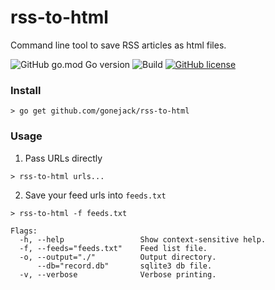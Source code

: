 # rss-to-html

Command line tool to save RSS articles as html files.

![GitHub go.mod Go version](https://img.shields.io/github/go-mod/go-version/gonejack/rss-to-html)
![Build](https://github.com/gonejack/rss-to-html/actions/workflows/go.yml/badge.svg)
[![GitHub license](https://img.shields.io/github/license/gonejack/rss-to-html.svg?color=blue)](LICENSE)

### Install

```shell
> go get github.com/gonejack/rss-to-html
```

### Usage

1. Pass URLs directly

```shell
> rss-to-html urls...
```

2. Save your feed urls into `feeds.txt`

```shell
> rss-to-html -f feeds.txt
```

```
Flags:
  -h, --help                 Show context-sensitive help.
  -f, --feeds="feeds.txt"    Feed list file.
  -o, --output="./"          Output directory.
      --db="record.db"       sqlite3 db file.
  -v, --verbose              Verbose printing.
```
